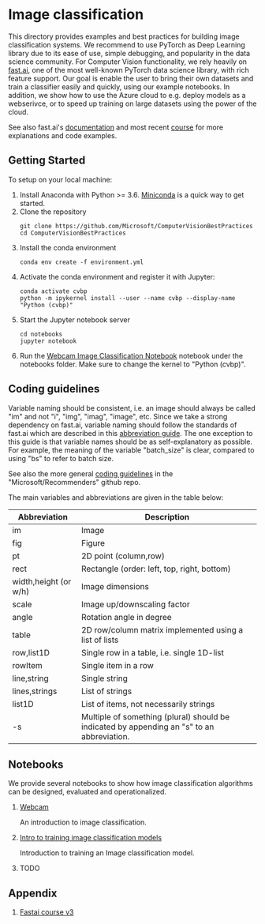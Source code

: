 # Image classification

This directory provides examples and best practices for building image classification systems. We recommend to use PyTorch as Deep Learning library due to its ease of use, simple debugging, and popularity in the data science community. For Computer Vision functionality, we rely heavily on [fast.ai](https://github.com/fastai/fastai), one of the most well-known PyTorch data science library, with rich feature support. Our goal is enable the user to bring their own datasets and train a classifier easily and quickly, using our example notebooks. In addition, we show how to use the Azure cloud to e.g. deploy models as a webserivce, or to speed up training on large datasets using the power of the cloud.

See also fast.ai's [documentation](https://docs.fast.ai/) and most recent [course](https://github.com/fastai/course-v3) for more explanations and code examples. 

## Getting Started

To setup on your local machine:
1. Install Anaconda with Python >= 3.6. [Miniconda](https://conda.io/miniconda.html) is a quick way to get started.
1. Clone the repository
    ```
    git clone https://github.com/Microsoft/ComputerVisionBestPractices
    cd ComputerVisionBestPractices
    ```
1. Install the conda environment
    ```
    conda env create -f environment.yml
    ```
1. Activate the conda environment and register it with Jupyter:
    ```
    conda activate cvbp
    python -m ipykernel install --user --name cvbp --display-name "Python (cvbp)"
    ```
1. Start the Jupyter notebook server
    ```
    cd notebooks
    jupyter notebook
    ```
2. Run the [Webcam Image Classification Notebook](notebooks/00_webcam.ipynb) notebook under the notebooks folder. Make sure to change the kernel to "Python (cvbp)".

## Coding guidelines

Variable naming should be consistent, i.e. an image should always be called "im" and not "i", "img", "imag", "image", etc. Since we take a strong dependency on fast.ai, variable naming should follow the standards of fast.ai which are described in this [abbreviation guide](https://docs.fast.ai/dev/abbr.html). The one exception to this guide is that variable names should be as self-explanatory as possible. For example, the meaning of the variable "batch_size" is clear, compared to using "bs" to refer to batch size.

See also the more general [coding guidelines](https://github.com/Microsoft/Recommenders/wiki/Coding-Guidelines) in the "Microsoft/Recommenders" github repo.

The main variables and abbreviations are given in the table below:

| Abbreviation | Description |
| ------------ | ----------- |
| im                     | Image
| fig                    | Figure
| pt                     | 2D point (column,row)
| rect                   | Rectangle (order: left, top, right, bottom)
| width,height (or w/h)  | Image dimensions
| scale                  | Image up/downscaling factor
| angle                  | Rotation angle in degree
| table                  | 2D row/column matrix implemented using a list of lists
| row,list1D             | Single row in a table, i.e. single 1D-list
| rowItem                | Single item in a row
| line,string            | Single string
| lines,strings          | List of strings
| list1D                 | List of items, not necessarily strings
| -s    | Multiple of something (plural) should be indicated by appending an "s" to an abbreviation.

## Notebooks

We provide several notebooks to show how image classification algorithms can be designed, evaluated and operationalized.

1. [Webcam](.notebooks/00_webcam.ipynb)

   An introduction to image classification.

1. [Intro to training image classification models](.notebooks/01_training_introduction.ipynb)

   Introduction to training an Image classification model.

1. TODO

## Appendix 

1. [Fastai course v3](https://github.com/fastai/course-v3)


